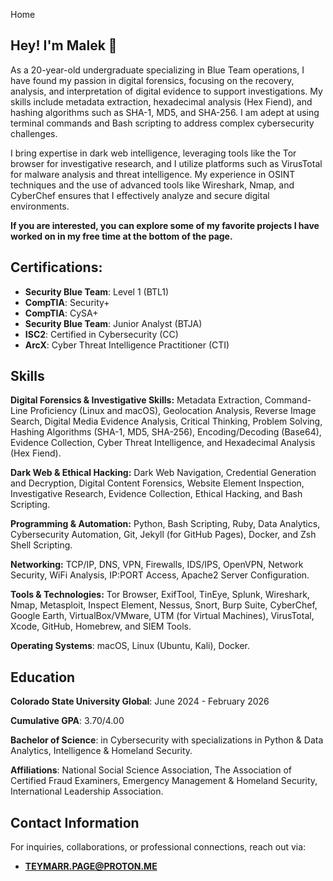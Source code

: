 Home

## **Hey! I'm Malek** 👋
As a 20-year-old undergraduate specializing in Blue Team operations, I have found my passion in digital forensics, focusing on the recovery, analysis, and interpretation of digital evidence to support investigations. My skills include metadata extraction, hexadecimal analysis (Hex Fiend), and hashing algorithms such as SHA-1, MD5, and SHA-256. I am adept at using terminal commands and Bash scripting to address complex cybersecurity challenges.

I bring expertise in dark web intelligence, leveraging tools like the Tor browser for investigative research, and I utilize platforms such as VirusTotal for malware analysis and threat intelligence. My experience in OSINT techniques and the use of advanced tools like Wireshark, Nmap, and CyberChef ensures that I effectively analyze and secure digital environments.

**If you are interested, you can explore some of my favorite projects I have worked on in my free time at the bottom of the page.**

## **Certifications**:
- **Security Blue Team**: Level 1 (BTL1)
- **CompTIA**: Security+
- **CompTIA**: CySA+
- **Security Blue Team**: Junior Analyst (BTJA)
- **ISC2**: Certified in Cybersecurity (CC)
- **ArcX**: Cyber Threat Intelligence Practitioner (CTI)


## **Skills**
**Digital Forensics & Investigative Skills:**
Metadata Extraction, Command-Line Proficiency (Linux and macOS), Geolocation Analysis, Reverse Image Search, Digital Media Evidence Analysis, Critical Thinking, Problem Solving, Hashing Algorithms (SHA-1, MD5, SHA-256), Encoding/Decoding (Base64), Evidence Collection, Cyber Threat Intelligence, and Hexadecimal Analysis (Hex Fiend).

**Dark Web & Ethical Hacking:**
Dark Web Navigation, Credential Generation and Decryption, Digital Content Forensics, Website Element Inspection, Investigative Research, Evidence Collection, Ethical Hacking, and Bash Scripting.

**Programming & Automation:**
Python, Bash Scripting, Ruby, Data Analytics, Cybersecurity Automation, Git, Jekyll (for GitHub Pages), Docker, and Zsh Shell Scripting.

**Networking:**
TCP/IP, DNS, VPN, Firewalls, IDS/IPS, OpenVPN, Network Security, WiFi Analysis, IP:PORT Access, Apache2 Server Configuration.

**Tools & Technologies:**
Tor Browser, ExifTool, TinEye, Splunk, Wireshark, Nmap, Metasploit, Inspect Element, Nessus, Snort, Burp Suite, CyberChef, Google Earth, VirtualBox/VMware, UTM (for Virtual Machines), VirusTotal, Xcode, GitHub, Homebrew, and SIEM Tools.

**Operating Systems**:
macOS, Linux (Ubuntu, Kali), Docker.


## **Education**
**Colorado State University Global**: June 2024 - February 2026

**Cumulative GPA**: 3.70/4.00

**Bachelor of Science**: in Cybersecurity with specializations in Python & Data Analytics, Intelligence & Homeland Security.

**Affiliations**: National Social Science Association, The Association of Certified Fraud Examiners, Emergency Management & Homeland Security, International Leadership Association.

## Contact Information

For inquiries, collaborations, or professional connections, reach out via:
- **TEYMARR.PAGE@PROTON.ME**
